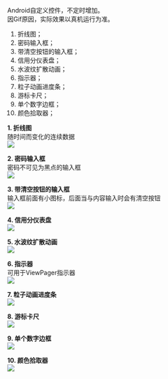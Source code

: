Android自定义控件，不定时增加。  
因Gif原因，实际效果以真机运行为准。

1. 折线图；
2. 密码输入框；
3. 带清空按钮的输入框；
4. 信用分仪表盘；
5. 水波纹扩散动画；
6. 指示器；
7. 粒子动画进度条；
8. 游标卡尺；
9. 单个数字边框；
10. 颜色拾取器；

**1. 折线图**  
    随时间而变化的连续数据  
    ![](img/LineChartView_01.gif)  
    
**2. 密码输入框**  
    密码不可见为黑点的输入框  
    ![](img/PasswordInputView_01.gif)  
    
**3. 带清空按钮的输入框**  
    输入框前面有小图标，后面当与内容输入时会有清空按钮  
    ![](img/CleanEditText_01.gif)  
    
**4. 信用分仪表盘**  
    ![](img/CreditView_01.gif)  
    
**5. 水波纹扩散动画**  
    ![](img/RippleView_01.gif)  
    
**6. 指示器**  
    可用于ViewPager指示器  
    ![](img/IndicatorView_01.gif)  
    
**7. 粒子动画进度条**    
    ![](img/ParticleProgressBar_01.gif)  
      
**8. 游标卡尺**    
    ![](img/CaliperView_01.gif)  
      
**9. 单个数字边框**    
    ![](img/NumberView_01.png) 
          
**10. 颜色拾取器**    
    ![](img/ColorPickerView_01.gif)  

